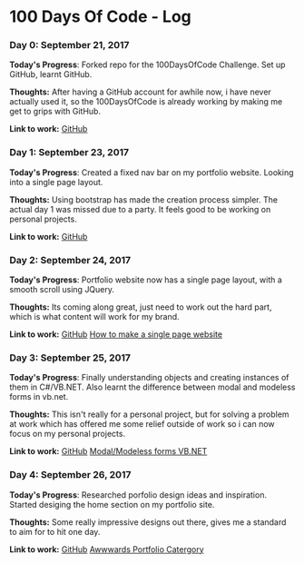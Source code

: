# 100 Days Of Code - Log

### Day 0: September 21, 2017

**Today's Progress**: Forked repo for the 100DaysOfCode Challenge. Set up GitHub, learnt GitHub.

**Thoughts:** After having a GitHub account for awhile now, i have never actually used it, so the 100DaysOfCode is already working by making me get to grips with GitHub.

**Link to work:** [GitHub](http://github.com/piknmix/100-days-of-code/)

### Day 1: September 23, 2017

**Today's Progress**: Created a fixed nav bar on my portfolio website. Looking into a single page layout.

**Thoughts:** Using bootstrap has made the creation process simpler. The actual day 1 was missed due to a party. It feels good to be working on personal projects.

**Link to work:** [GitHub](http://github.com/piknmix/100-days-of-code/)

### Day 2: September 24, 2017

**Today's Progress**: Portfolio website now has a single page layout, with a smooth scroll using JQuery.

**Thoughts:** Its coming along great, just need to work out the hard part, which is what content will work for my brand.

**Link to work:** [GitHub](http://github.com/piknmix/100-days-of-code/)
[How to make a single page website](https://codeplanet.io/how-to-make-a-single-page-website/)

### Day 3: September 25, 2017

**Today's Progress**: Finally understanding objects and creating instances of them in C#/VB.NET. Also learnt the difference between modal and modeless forms in vb.net.

**Thoughts:** This isn't really for a personal project, but for solving a problem at work which has offered me some relief outside of work so i can now focus on my personal projects.

**Link to work:** [GitHub](http://github.com/piknmix/100-days-of-code/)
[Modal/Modeless forms VB.NET](https://www.youtube.com/watch?v=-byN_SSiX70)

### Day 4: September 26, 2017

**Today's Progress**: Researched porfolio design ideas and inspiration. Started desiging the home section on my portfolio site.

**Thoughts:** Some really impressive designs out there, gives me a standard to aim for to hit one day.

**Link to work:** [GitHub](http://github.com/piknmix/100-days-of-code/)
[Awwwards Portfolio Catergory](https://www.awwwards.com/websites/portfolio/)

